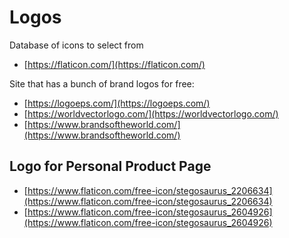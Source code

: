 # Logos
Database of icons to select from

- [https://flaticon.com/](https://flaticon.com/)


Site that has a bunch of brand logos for free:

- [https://logoeps.com/](https://logoeps.com/)
- [https://worldvectorlogo.com/](https://worldvectorlogo.com/)
- [https://www.brandsoftheworld.com/](https://www.brandsoftheworld.com/)

## Logo for Personal Product Page

- [https://www.flaticon.com/free-icon/stegosaurus_2206634](https://www.flaticon.com/free-icon/stegosaurus_2206634)
- [https://www.flaticon.com/free-icon/stegosaurus_2604926](https://www.flaticon.com/free-icon/stegosaurus_2604926)
